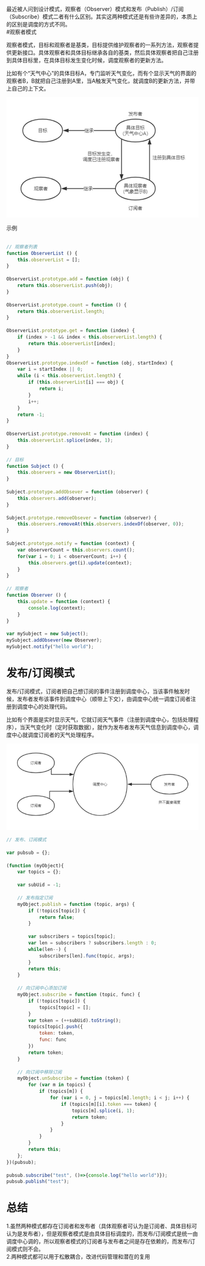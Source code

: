 最近被人问到设计模式，观察者（Observer）模式和发布（Publish）/订阅（Subscribe）模式二者有什么区别。其实这两种模式还是有些许差异的，本质上的区别是调度的方式不同。  
#观察者模式

观察者模式，目标和观察者是基类，目标提供维护观察者的一系列方法，观察者提供更新接口。具体观察者和具体目标继承各自的基类，然后具体观察者把自己注册到具体目标里，在具体目标发生变化时候，调度观察者的更新方法。  

比如有个“天气中心”的具体目标A，专门监听天气变化，而有个显示天气的界面的观察者B，B就把自己注册到A里，当A触发天气变化，就调度B的更新方法，并带上自己的上下文。  


![](/img/0301.png)  

示例 
```javascript

// 观察者列表
function ObserverList () {
    this.observerList = [];
}

ObserverList.prototype.add = function (obj) {
    return this.observerList.push(obj);
}

ObserverList.prototype.count = function () {
    return this.observerList.length;
}

ObserverList.prototype.get = function (index) {
    if (index > -1 && index < this.observerList.length) {
        return this.observerList[index];
    }
}
ObserverList.prototype.indexOf = function (obj, startIndex) {
    var i = startIndex || 0;
    while (i < this.observerList.length) {
        if (this.observerList[i] === obj) {
            return i;
        }
        i++;
    }
    return -1;
}

ObserverList.prototype.removeAt = function (index) {
    this.observerList.splice(index, 1);
}

// 目标
function Subject () {
    this.observers = new ObserverList();
}

Subject.prototype.addObsever = function (observer) {
    this.observers.add(observer);
}

Subject.prototype.removeObsever = function (observer) {
    this.observers.removeAt(this.observers.indexOf(observer, 0));
}

Subject.prototype.notify = function (context) {
    var observerCount = this.observers.count();
    for(var i = 0; i < observerCount; i++) {
        this.observers.get(i).update(context);
    }
}

// 观察者
function Observer () {
    this.update = function (context) {
        console.log(context);
    }
}

var mySubject = new Subject();
mySubject.addObsever(new Observer);
mySubject.notify("hello world");
```

# 发布/订阅模式

发布/订阅模式，订阅者把自己想订阅的事件注册到调度中心，当该事件触发时候，发布者发布该事件到调度中心（顺带上下文），由调度中心统一调度订阅者注册到调度中心的处理代码。  

比如有个界面是实时显示天气，它就订阅天气事件（注册到调度中心，包括处理程序），当天气变化时（定时获取数据），就作为发布者发布天气信息到调度中心，调度中心就调度订阅者的天气处理程序。  

![](/img/0302.png)  
```javascript
// 发布、订阅模式

var pubsub = {};

(function (myObject){
    var topics = {};

    var subUid = -1;

    // 发布指定订阅
    myObject.publish = function (topic, args) {
        if (!topics[topic]) {
            return false;
        }

        var subscribers = topics[topic];
        var len = subscribers ? subscribers.length : 0;
        while(len--) {
            subscribers[len].func(topic, args);
        }
        return this;
    }

    // 向订阅中心添加订阅
    myObject.subscribe = function (topic, func) {
        if (!topics[topic]) {
            topics[topic] = [];
        }
        var token = (++subUid).toString();
        topics[topic].push({
            token: token,
            func: func
        })
        return token;
    }

    // 向订阅中移除订阅
    myObject.unSubscribe = function (token) {
        for (var m in topics) {
            if (topics[m]) {
                for (var i = 0, j = topics[m].length; i < j; i++) {
                    if (topics[m][i].token === token) {
                        topics[m].splice(i, 1);
                        return token;
                    }
                }
            }
        }
        return this;
    };
})(pubsub);

pubsub.subscribe("test", ()=>{console.log("hello world")});
pubsub.publish("test");
```

# 总结
1.虽然两种模式都存在订阅者和发布者（具体观察者可认为是订阅者、具体目标可认为是发布者），但是观察者模式是由具体目标调度的，而发布/订阅模式是统一由调度中心调的，所以观察者模式的订阅者与发布者之间是存在依赖的，而发布/订阅模式则不会。  
2.两种模式都可以用于松散耦合，改进代码管理和潜在的复用
